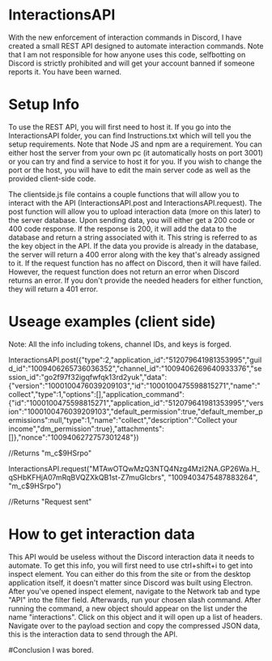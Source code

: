 # InteractionsAPI
With the new enforcement of interaction commands in Discord, I have created a small REST API designed to automate interaction commands. Note that I am not responsible for how anyone uses this code, selfbotting on Discord is strictly prohibited and will get your account banned if someone reports it. You have been warned.

# Setup Info
To use the REST API, you will first need to host it. If you go into the InteractionsAPI folder, you can find Instructions.txt which will tell you the setup requirements. Note that Node JS and npm are a requirement. You can either host the server from your own pc (it automatically hosts on port 3001) or you can try and find a service to host it for you. If you wish to change the port or the host, you will have to edit the main server code as well as the provided client-side code.

The clientside.js file contains a couple functions that will allow you to interact with the API (InteractionsAPI.post and InteractionsAPI.request). The post function will allow you to upload interaction data (more on this later) to the server database. Upon sending data, you will either get a 200 code or 400 code response. If the response is 200, it will add the data to the database and return a string associated with it. This string is referred to as the key object in the API. If the data you provide is already in the database, the server will return a 400 error along with the key that's already assigned to it. If the request function has no affect on Discord, then it will have failed. However, the request function does not return an error when Discord returns an error. If you don't provide the needed headers for either function, they will return a 401 error.

# Useage examples (client side)
Note: All the info including tokens, channel IDs, and keys is forged.

InteractionsAPI.post({"type":2,"application_id":"512079641981353995","guild_id":"1009406265736036352","channel_id":"1009406269640933376","session_id":"go2f97f32igqfwfqk13rd2yuk","data":{"version":"1000100476039209103","id":"1000100475598815271","name":"collect","type":1,"options":[],"application_command":{"id":"1000100475598815271","application_id":"512079641981353995","version":"1000100476039209103","default_permission":true,"default_member_permissions":null,"type":1,"name":"collect","description":"Collect your income","dm_permission":true},"attachments":[]},"nonce":"1009406272757301248"})

//Returns "m_c$9HSrpo"

InteractionsAPI.request("MTAwOTQwMzQ3NTQ4Nzg4MzI2NA.GP26Wa.H_qSHbKFHjA07mRqBVQZXkQB1st-Z7muGIcbrs", "1009403475487883264", "m_c$9HSrpo")

//Returns "Request sent"

# How to get interaction data
This API would be useless without the Discord interaction data it needs to automate. To get this info, you will first need to use ctrl+shift+i to get into inspect element. You can either do this from the site or from the desktop application itself, it doesn't matter since Discord was built using Electron. After you've opened inspect element, navigate to the Network tab and type "API" into the filter field. Afterwards, run your chosen slash command. After running the command, a new object should appear on the list under the name "interactions". Click on this object and it will open up a list of headers. Navigate over to the payload section and copy the compressed JSON data, this is the interaction data to send through the API.

#Conclusion
I was bored.
